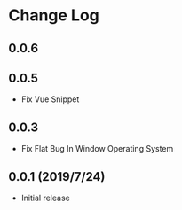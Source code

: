 # Change Log

## 0.0.6

## 0.0.5
- Fix Vue Snippet

## 0.0.3
- Fix Flat Bug In Window Operating System

## 0.0.1 (2019/7/24)
- Initial release
